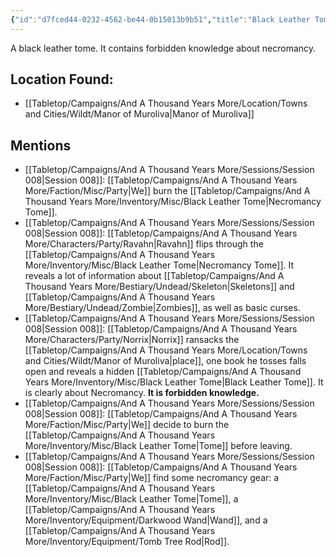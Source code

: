 ```yaml
---
{"id":"d7fced44-0232-4562-be44-0b15013b9b51","title":"Black Leather Tome","description":"A black leather tome. It contains forbidden knowledge about necromancy.","isInCurrentInventory":true,"isProscribed":true,"amountHeld":0,"causeOfConsumption":"Destroyed","publish":true,"date_created":"Friday, April 19th 2024, 4:53:28 pm","date_modified":"Friday, April 26th 2024, 11:23:03 pm","editing_lock":false,"live_preview":true,"cssclasses":["mado-heading"],"path":"Tabletop/Campaigns/And A Thousand Years More/Inventory/Misc/Black Leather Tome.md","permalink":"/tabletop/campaigns/and-a-thousand-years-more/inventory/misc/black-leather-tome/","PassFrontmatter":true}
---
```



A black leather tome. It contains forbidden knowledge about necromancy.

## Location Found:

- [[Tabletop/Campaigns/And A Thousand Years More/Location/Towns and Cities/Wildt/Manor of Muroliva\|Manor of Muroliva]]

## Mentions

- [[Tabletop/Campaigns/And A Thousand Years More/Sessions/Session 008\|Session 008]]: [[Tabletop/Campaigns/And A Thousand Years More/Faction/Misc/Party\|We]] burn the [[Tabletop/Campaigns/And A Thousand Years More/Inventory/Misc/Black Leather Tome\|Necromancy Tome]].
- [[Tabletop/Campaigns/And A Thousand Years More/Sessions/Session 008\|Session 008]]: [[Tabletop/Campaigns/And A Thousand Years More/Characters/Party/Ravahn\|Ravahn]] flips through the [[Tabletop/Campaigns/And A Thousand Years More/Inventory/Misc/Black Leather Tome\|Necromancy Tome]]. It reveals a lot of information about [[Tabletop/Campaigns/And A Thousand Years More/Bestiary/Undead/Skeleton\|Skeletons]] and [[Tabletop/Campaigns/And A Thousand Years More/Bestiary/Undead/Zombie\|Zombies]], as well as basic curses.
- [[Tabletop/Campaigns/And A Thousand Years More/Sessions/Session 008\|Session 008]]: [[Tabletop/Campaigns/And A Thousand Years More/Characters/Party/Norrix\|Norrix]] ransacks the [[Tabletop/Campaigns/And A Thousand Years More/Location/Towns and Cities/Wildt/Manor of Muroliva\|place]], one book he tosses falls open and reveals a hidden [[Tabletop/Campaigns/And A Thousand Years More/Inventory/Misc/Black Leather Tome\|Black Leather Tome]]. It is clearly about Necromancy. **It is forbidden knowledge.**
- [[Tabletop/Campaigns/And A Thousand Years More/Sessions/Session 008\|Session 008]]: [[Tabletop/Campaigns/And A Thousand Years More/Faction/Misc/Party\|We]] decide to burn the [[Tabletop/Campaigns/And A Thousand Years More/Inventory/Misc/Black Leather Tome\|Tome]] before leaving.
- [[Tabletop/Campaigns/And A Thousand Years More/Sessions/Session 008\|Session 008]]: [[Tabletop/Campaigns/And A Thousand Years More/Faction/Misc/Party\|We]] find some necromancy gear: a [[Tabletop/Campaigns/And A Thousand Years More/Inventory/Misc/Black Leather Tome\|Tome]], a [[Tabletop/Campaigns/And A Thousand Years More/Inventory/Equipment/Darkwood Wand\|Wand]], and a [[Tabletop/Campaigns/And A Thousand Years More/Inventory/Equipment/Tomb Tree Rod\|Rod]].

